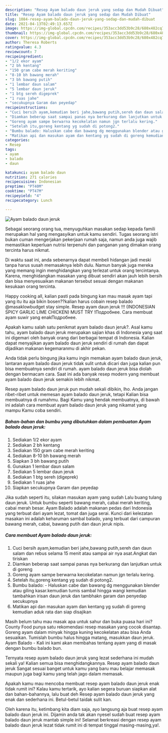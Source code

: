 ```yaml
---
description: "Resep Ayam balado daun jeruk yang sedap dan Mudah Dibuat"
title: "Resep Ayam balado daun jeruk yang sedap dan Mudah Dibuat"
slug: 1084-resep-ayam-balado-daun-jeruk-yang-sedap-dan-mudah-dibuat
date: 2021-04-13T02:49:13.657Z
image: https://img-global.cpcdn.com/recipes/353acc3dd53b9c28/680x482cq70/ayam-balado-daun-jeruk-foto-resep-utama.jpg
thumbnail: https://img-global.cpcdn.com/recipes/353acc3dd53b9c28/680x482cq70/ayam-balado-daun-jeruk-foto-resep-utama.jpg
cover: https://img-global.cpcdn.com/recipes/353acc3dd53b9c28/680x482cq70/ayam-balado-daun-jeruk-foto-resep-utama.jpg
author: Theresa Roberts
ratingvalue: 4.3
reviewcount: 7
recipeingredient:
- "1/2 ekor ayam"
- "2 bh kentang"
- "150 gram cabe merah keriting"
- "8-10 bh bawang merah"
- "3 bh bawang putih"
- "1 lembar daun salam"
- "5 lembar daun jeruk"
- "1 btg sereh digeprek"
- "1 ruas jahe"
- "secukupnya Garam dan peyedap"
recipeinstructions:
- "Cuci bersih ayam,kemudian beri jahe,bawang putih,sereh dan daun salam dan rebus selama 15 menit atau sampai air nya asat.Angkat dan tiriskan"
- "Diamkan beberap saat sampai panas nya berkurang dan lanjutkan untuk di goreng"
- "Goreng ayam sampe berwarna kecokelatan namun jgn terlalu kering."
- "Setelah itu,goreng kentang yg sudah di potong2."
- "Bumbu balado: Haluskan cabe dan bawang dg menggunakan blender atau giling kasar.kemudian tumis sambal hingga wangi kemudian tambahkan irisan daun jeruk dan tambhakn garam dan penyedap secukupnya"
- "Matikan api dan masukan ayam dan kentang yg sudah di goreng kemudian aduk rata dan siap disajikan"
categories:
- Resep
tags:
- ayam
- balado
- daun

katakunci: ayam balado daun 
nutrition: 271 calories
recipecuisine: Indonesian
preptime: "PT40M"
cooktime: "PT47M"
recipeyield: "4"
recipecategory: Lunch

---
```



![Ayam balado daun jeruk](https://img-global.cpcdn.com/recipes/353acc3dd53b9c28/680x482cq70/ayam-balado-daun-jeruk-foto-resep-utama.jpg)

Sebagai seorang orang tua, menyuguhkan masakan sedap kepada famili merupakan hal yang mengasyikan untuk kamu sendiri. Tugas seorang istri bukan cuman mengerjakan pekerjaan rumah saja, namun anda juga wajib memastikan keperluan nutrisi terpenuhi dan panganan yang dimakan orang tercinta harus nikmat.

Di waktu  saat ini, anda sebenarnya dapat membeli hidangan jadi meski tanpa harus susah memasaknya lebih dulu. Namun banyak juga mereka yang memang ingin menghidangkan yang terlezat untuk orang tercintanya. Karena, menghidangkan masakan yang dibuat sendiri akan jauh lebih bersih dan bisa menyesuaikan makanan tersebut sesuai dengan makanan kesukaan orang tercinta. 

Happy cooking all, kalian pasti pada bingung kan mau masak ayam tapi yang itu itu aja bikin bosen??kalian harus cobain resep balado @masaklowbudget stay simple. Resep ayam daun jeruk !!! (INDONESIAN SPICY GARLIC LIME CHICKEN) MUST TRY !Подробнее. Cara membuat ayam suwir yang enakПодробнее.

Apakah kamu salah satu penikmat ayam balado daun jeruk?. Asal kamu tahu, ayam balado daun jeruk merupakan sajian khas di Indonesia yang saat ini digemari oleh banyak orang dari berbagai tempat di Indonesia. Kalian dapat menyajikan ayam balado daun jeruk sendiri di rumah dan dapat dijadikan makanan kegemaranmu di akhir pekan.

Anda tidak perlu bingung jika kamu ingin memakan ayam balado daun jeruk, lantaran ayam balado daun jeruk tidak sulit untuk dicari dan juga kalian pun bisa membuatnya sendiri di rumah. ayam balado daun jeruk bisa diolah dengan bermacam cara. Saat ini ada banyak resep modern yang membuat ayam balado daun jeruk semakin lebih nikmat.

Resep ayam balado daun jeruk pun mudah sekali dibikin, lho. Anda jangan ribet-ribet untuk memesan ayam balado daun jeruk, tetapi Kalian bisa membuatnya di rumahmu. Bagi Kamu yang hendak membuatnya, di bawah ini adalah cara membuat ayam balado daun jeruk yang nikamat yang mampu Kamu coba sendiri.

<!--inarticleads1-->

##### Bahan-bahan dan bumbu yang dibutuhkan dalam pembuatan Ayam balado daun jeruk:

1. Sediakan 1/2 ekor ayam
1. Sediakan 2 bh kentang
1. Sediakan 150 gram cabe merah keriting
1. Sediakan 8-10 bh bawang merah
1. Siapkan 3 bh bawang putih
1. Gunakan 1 lembar daun salam
1. Sediakan 5 lembar daun jeruk
1. Sediakan 1 btg sereh (digeprek)
1. Sediakan 1 ruas jahe
1. Siapkan secukupnya Garam dan peyedap


Jika sudah seperti itu, silakan masukan ayam yang sudah Lalu buang tulang daun jeruk. Untuk bumbu seperti bawang merah, cabai merah keriting, cabai merah besar. Ayam Balado adalah makanan pedas dari Indonesia yang terbuat dari ayam lezat, tomat dan juga serai. Kunci dari kelezatan masakan ini adalah keharuman sambal balado, yang terbuat dari campuran bawang merah, cabai, bawang putih dan daun jeruk nipis. 

<!--inarticleads2-->

##### Cara membuat Ayam balado daun jeruk:

1. Cuci bersih ayam,kemudian beri jahe,bawang putih,sereh dan daun salam dan rebus selama 15 menit atau sampai air nya asat.Angkat dan tiriskan
1. Diamkan beberap saat sampai panas nya berkurang dan lanjutkan untuk di goreng
1. Goreng ayam sampe berwarna kecokelatan namun jgn terlalu kering.
1. Setelah itu,goreng kentang yg sudah di potong2.
1. Bumbu balado: - Haluskan cabe dan bawang dg menggunakan blender atau giling kasar.kemudian tumis sambal hingga wangi kemudian tambahkan irisan daun jeruk dan tambhakn garam dan penyedap secukupnya
1. Matikan api dan masukan ayam dan kentang yg sudah di goreng kemudian aduk rata dan siap disajikan


Masih belum tahu mau masak apa untuk sahur dan buka puasa hari ini? County Food punya satu rekomendasi resep masakan yang cocok disantap. Goreng ayam dalam minyak hingga kuning kecokelatan atau bisa Anda sesuaikan. Tumislah bumbu halus hingga matang, masukkan daun jeruk. Ayam Balado - Kali ini kami akan membahas tentang ayam yang di masak dengan bumbu balado bun. 

Ternyata resep ayam balado daun jeruk yang lezat sederhana ini mudah sekali ya! Kalian semua bisa menghidangkannya. Resep ayam balado daun jeruk Sangat sesuai banget untuk kamu yang baru mau belajar memasak maupun juga bagi kamu yang telah jago dalam memasak.

Apakah kamu mau mencoba membuat resep ayam balado daun jeruk enak tidak rumit ini? Kalau kamu tertarik, ayo kalian segera buruan siapkan alat dan bahan-bahannya, lalu buat deh Resep ayam balado daun jeruk yang enak dan sederhana ini. Betul-betul taidak sulit kan. 

Oleh karena itu, ketimbang kita diam saja, ayo langsung aja buat resep ayam balado daun jeruk ini. Dijamin anda tak akan nyesel sudah buat resep ayam balado daun jeruk mantab simple ini! Selamat berkreasi dengan resep ayam balado daun jeruk lezat tidak rumit ini di tempat tinggal masing-masing,ya!.

